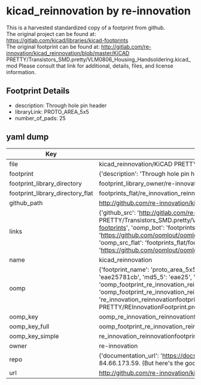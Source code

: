 # kicad_reinnovation by re-innovation  
This is a harvested standardized copy of a footprint from github.  
The original project can be found at:  
https://gitlab.com/kicad/libraries/kicad-footprints  
The original footprint can be found at:
http://gitlab.com/re-innovation/kicad_reinnovation/blob/master/KiCAD PRETTY/Transistors_SMD.pretty/VLM0806_Housing_Handsoldering.kicad_mod
Please consult that link for additional, details, files, and license information.  
## Footprint Details
* description: Through hole pin header  
* libraryLink: PROTO_AREA_5x5  
* number_of_pads: 25  
## yaml dump  
| Key | Value |  
| --- | --- |  
| file | kicad_reinnovation/KiCAD PRETTY/REInnovationFootprint.pretty/PROTO_AREA_5x5.kicad_mod |  
| footprint | {'description': 'Through hole pin header', 'libraryLink': 'PROTO_AREA_5x5', 'number_of_pads': 25} |  
| footprint_library_directory | footprint_library_owner/re-innovation_kicad_reinnovation |  
| footprint_library_directory_flat | footprints_flat/re_innovation_reinnovationfootprint_proto_area_5x5/working |  
| github_path | http://github.com/re-innovation/kicad_reinnovation/blob/master/KiCAD PRETTY/REInnovationFootprint.pretty/PROTO_AREA_5x5.kicad_mod |  
| links | {'github_src': 'http://gitlab.com/re-innovation/kicad_reinnovation/blob/master/KiCAD PRETTY/Transistors_SMD.pretty/VLM0806_Housing_Handsoldering.kicad_mod', 'github_src_repo': 'https://gitlab.com/kicad/libraries/kicad-footprints', 'oomp_bot': 'footprints/re_innovation_reinnovationfootprint_proto_area_5x5/working', 'oomp_bot_github': 'https://github.com/oomlout/oomlout_oomp_footprint_bot/tree/main/footprints/re_innovation_reinnovationfootprint_proto_area_5x5/working', 'oomp_src_flat': 'footprints_flat/footprints_flat/re_innovation_reinnovationfootprint_proto_area_5x5/working', 'oomp_src_flat_github': 'https://github.com/oomlout/oomlout_oomp_footprint_src/tree/main/footprints_flat/re_innovation_reinnovationfootprint_proto_area_5x5/working'} |  
| name | kicad_reinnovation |  
| oomp | {'footprint_name': 'proto_area_5x5', 'library_name': 'reinnovationfootprint', 'md5': 'eae25781cb0f160b3797793af4a3f377', 'md5_10': 'eae25781cb', 'md5_5': 'eae25', 'md5_6': 'eae257', 'oomp_key': 'oomp_re_innovation_reinnovationfootprint_proto_area_5x5', 'oomp_key_extra': 'oomp_footprint_re_innovation_reinnovationfootprint_proto_area_5x5', 'oomp_key_full': 'oomp_footprint_re_innovation_reinnovationfootprint_proto_area_5x5_eae257', 'oomp_key_simple': 're_innovation_reinnovationfootprint_proto_area_5x5', 'original_filename': 'kicad_reinnovation/KiCAD PRETTY/REInnovationFootprint.pretty/PROTO_AREA_5x5.kicad_mod', 'owner_name': 're_innovation'} |  
| oomp_key | oomp_re_innovation_reinnovationfootprint_proto_area_5x5 |  
| oomp_key_full | oomp_footprint_re_innovation_reinnovationfootprint_proto_area_5x5 |  
| oomp_key_simple | re_innovation_reinnovationfootprint_proto_area_5x5 |  
| owner | re-innovation |  
| repo | {'documentation_url': 'https://docs.github.com/rest/overview/resources-in-the-rest-api#rate-limiting', 'message': "API rate limit exceeded for 84.66.173.59. (But here's the good news: Authenticated requests get a higher rate limit. Check out the documentation for more details.)"} |  
| url | http://github.com/re-innovation/kicad_reinnovation |  

